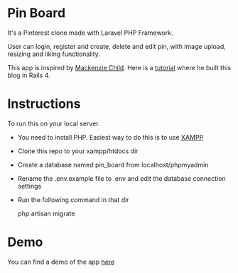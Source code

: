 # Pin Board

It's a Pinterest clone made with Laravel PHP Framework.

User can login, register and create, delete and edit pin, with image upload, resizing and liking functionality.

This app is inspired by [Mackenzie Child](https://github.com/mackenziechild). Here is a [tutorial](https://www.youtube.com/watch?v=abcnfFS_DS8) where he built this blog in Rails 4.

# Instructions

To run this on your local server.
- You need to install PHP. Easiest way to do this is to use [XAMPP](https://www.apachefriends.org/index.html)
- Clone this repo to your xampp/htdocs dir
- Create a database named pin_board from localhost/phpmyadmin
- Rename the .env.example file to .env and edit the database connection settings
- Run the following command in that dir

    php artisan migrate

# Demo

You can find a demo of the app [here](http://blooming-sierra-40514.herokuapp.com/)
